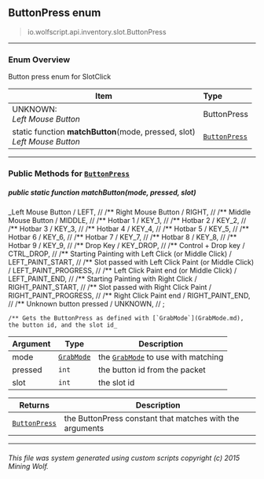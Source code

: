 ## ButtonPress __enum__

>io.wolfscript.api.inventory.slot.ButtonPress

---

### Enum Overview

Button press enum for SlotClick

Item | Type   
--- | :--- 
UNKNOWN: <br> _Left Mouse Button_ | ButtonPress
static function __matchButton__(mode, pressed, slot) <br> _Left Mouse Button_ | [`ButtonPress`](ButtonPress.md)



---


### Public Methods for [`ButtonPress`](ButtonPress.md)

##### <a id='matchbutton'></a>public static function __matchButton__(mode, pressed, slot)

_Left Mouse Button /
    LEFT,
    //
    /** Right Mouse Button /
    RIGHT,
    //
    /** Middle Mouse Button /
    MIDDLE,
    //
    /** Hotbar 1 /
    KEY_1,
    //
    /** Hotbar 2 /
    KEY_2,
    //
    /** Hotbar 3 /
    KEY_3,
    //
    /** Hotbar 4 /
    KEY_4,
    //
    /** Hotbar 5 /
    KEY_5,
    //
    /** Hotbar 6 /
    KEY_6,
    //
    /** Hotbar 7 /
    KEY_7,
    //
    /** Hotbar 8 /
    KEY_8,
    //
    /** Hotbar 9 /
    KEY_9,
    //
    /** Drop Key /
    KEY_DROP,
    //
    /** Control + Drop key /
    CTRL_DROP,
    //
    /** Starting Painting with Left Click (or Middle Click) /
    LEFT_PAINT_START,
    //
    /** Slot passed with Left Click Paint (or Middle Click) /
    LEFT_PAINT_PROGRESS,
    //
    /** Left Click Paint end (or Middle Click) /
    LEFT_PAINT_END,
    //
    /** Starting Painting with Right Click /
    RIGHT_PAINT_START,
    //
    /** Slot passed with Right Click Paint /
    RIGHT_PAINT_PROGRESS,
    //
    /** Right Click Paint end /
    RIGHT_PAINT_END,
    //
    /** Unknown button pressed /
    UNKNOWN,
    //
    ;

    /** Gets the ButtonPress as defined with [`GrabMode`](GrabMode.md), the button id, and the slot id_

Argument | Type | Description  
--- | --- | --- 
mode | [`GrabMode`](GrabMode.md) | the [`GrabMode`](GrabMode.md) to use with matching
pressed | `int` | the button id from the packet
slot | `int` | the slot id

Returns | Description
--- | --- 
[`ButtonPress`](ButtonPress.md) | the ButtonPress constant that matches with the arguments


---


###### This file was system generated using custom scripts copyright (c) 2015 Mining Wolf.
	

